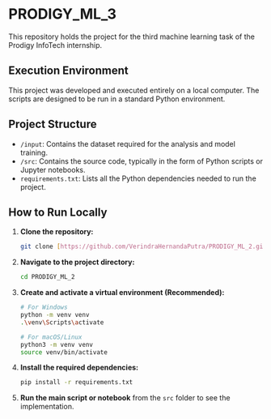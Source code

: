 # PRODIGY_ML_3

This repository holds the project for the third machine learning task of the Prodigy InfoTech internship.

## Execution Environment

This project was developed and executed entirely on a local computer. The scripts are designed to be run in a standard Python environment.

## Project Structure

-   `/input`: Contains the dataset required for the analysis and model training.
-   `/src`: Contains the source code, typically in the form of Python scripts or Jupyter notebooks.
-   `requirements.txt`: Lists all the Python dependencies needed to run the project.

## How to Run Locally

1.  **Clone the repository:**
    ```sh
    git clone [https://github.com/VerindraHernandaPutra/PRODIGY_ML_2.git](https://github.com/VerindraHernandaPutra/PRODIGY_ML_2.git)
    ```
2.  **Navigate to the project directory:**
    ```sh
    cd PRODIGY_ML_2
    ```
3.  **Create and activate a virtual environment (Recommended):**
    ```sh
    # For Windows
    python -m venv venv
    .\venv\Scripts\activate

    # For macOS/Linux
    python3 -m venv venv
    source venv/bin/activate
    ```
4.  **Install the required dependencies:**
    ```sh
    pip install -r requirements.txt
    ```
5.  **Run the main script or notebook** from the `src` folder to see the implementation.
